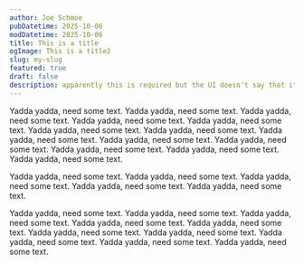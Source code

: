 ```yaml
---
author: Joe Schmoe
pubDatetime: 2025-10-06
modDatetime: 2025-10-06
title: This is a title
ogImage: This is a title2
slug: my-slug
featured: true
draft: false
description: apparently this is required but the UI doesn't say that it is
---
```

Yadda yadda, need some text. Yadda yadda, need some text. Yadda yadda, need some text. Yadda yadda, need some text. Yadda yadda, need some text. Yadda yadda, need some text. Yadda yadda, need some text. Yadda yadda, need some text. Yadda yadda, need some text. Yadda yadda, need some text. Yadda yadda, need some text. Yadda yadda, need some text. Yadda yadda, need some text.

Yadda yadda, need some text. Yadda yadda, need some text. Yadda yadda, need some text. Yadda yadda, need some text. Yadda yadda, need some text.

Yadda yadda, need some text. Yadda yadda, need some text. Yadda yadda, need some text. Yadda yadda, need some text. Yadda yadda, need some text. Yadda yadda, need some text. Yadda yadda, need some text. Yadda yadda, need some text. Yadda yadda, need some text. Yadda yadda, need some text.
